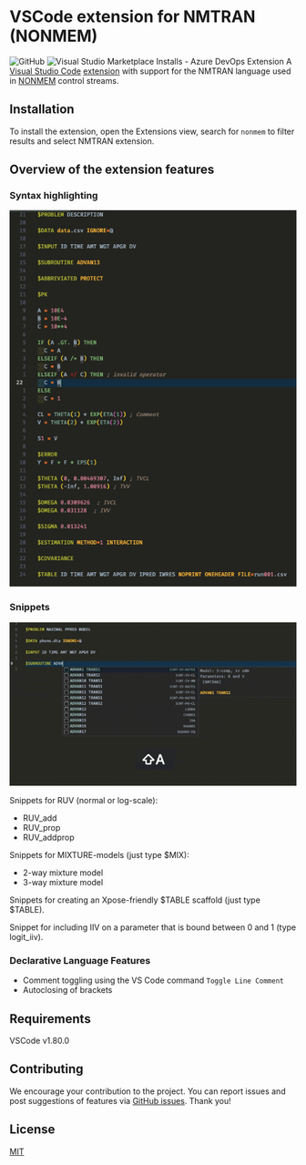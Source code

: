 # VSCode extension for NMTRAN (NONMEM)

![GitHub](https://img.shields.io/github/license/vrognas/vscode-nmtran) ![Visual Studio Marketplace Installs - Azure DevOps Extension](https://img.shields.io/visual-studio-marketplace/azure-devops/installs/total/vrognas.nmtran)
A [Visual Studio Code](https://code.visualstudio.com/) [extension](https://marketplace.visualstudio.com/VSCode) with support for the NMTRAN language used in [NONMEM](https://www.iconplc.com/solutions/technologies/nonmem/) control streams.

## Installation

To install the extension, open the Extensions view, search for `nonmem` to filter results and select NMTRAN extension.

## Overview of the extension features

### Syntax highlighting

![demo_syntax-highlight](images/demo_syntax-highlight.png)

### Snippets

![demo_advan-snippets](images/demo_advan-snippets.gif)

Snippets for RUV (normal or log-scale):
* RUV_add
* RUV_prop
* RUV_addprop

Snippets for MIXTURE-models (just type $MIX):
* 2-way mixture model
* 3-way mixture model

Snippets for creating an Xpose-friendly $TABLE scaffold (just type $TABLE).

Snippet for including IIV on a parameter that is bound between 0 and 1 (type logit_iiv).

### Declarative Language Features

* Comment toggling using the VS Code command `Toggle Line Comment` 
* Autoclosing of brackets

## Requirements

VSCode v1.80.0

## Contributing

We encourage your contribution to the project. You can report issues and post suggestions of features via [GitHub issues](https://github.com/vrognas/vscode-nmtran/issues). Thank you!

## License

[MIT](LICENSE)